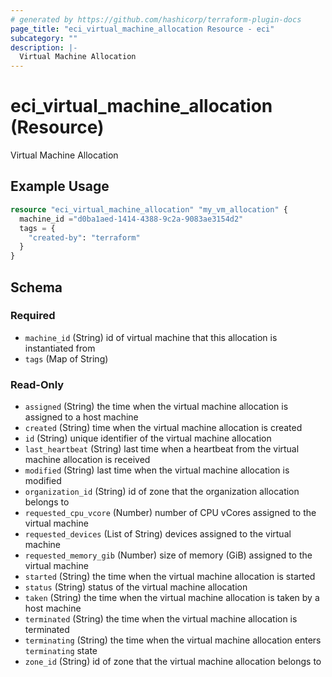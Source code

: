 ```yaml
---
# generated by https://github.com/hashicorp/terraform-plugin-docs
page_title: "eci_virtual_machine_allocation Resource - eci"
subcategory: ""
description: |-
  Virtual Machine Allocation
---
```


# eci_virtual_machine_allocation (Resource)

Virtual Machine Allocation

## Example Usage

```terraform
resource "eci_virtual_machine_allocation" "my_vm_allocation" {
  machine_id ="d0ba1aed-1414-4388-9c2a-9083ae3154d2"
  tags = {
    "created-by": "terraform"
  }
}
```

<!-- schema generated by tfplugindocs -->
## Schema

### Required

- `machine_id` (String) id of virtual machine that this allocation is instantiated from
- `tags` (Map of String)

### Read-Only

- `assigned` (String) the time when the virtual machine allocation is assigned to a host machine
- `created` (String) time when the virtual machine allocation is created
- `id` (String) unique identifier of the virtual machine allocation
- `last_heartbeat` (String) last time when a heartbeat from the virtual machine allocation is received
- `modified` (String) last time when the virtual machine allocation is modified
- `organization_id` (String) id of zone that the organization allocation belongs to
- `requested_cpu_vcore` (Number) number of CPU vCores assigned to the virtual machine
- `requested_devices` (List of String) devices assigned to the virtual machine
- `requested_memory_gib` (Number) size of memory (GiB) assigned to the virtual machine
- `started` (String) the time when the virtual machine allocation is started
- `status` (String) status of the virtual machine allocation
- `taken` (String) the time when the virtual machine allocation is taken by a host machine
- `terminated` (String) the time when the virtual machine allocation is terminated
- `terminating` (String) the time when the virtual machine allocation enters `terminating` state
- `zone_id` (String) id of zone that the virtual machine allocation belongs to
